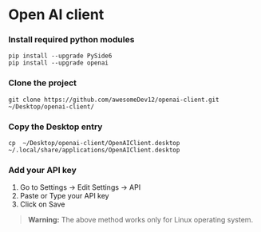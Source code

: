 # Open AI client

### Install required python modules
```
pip install --upgrade PySide6
pip install --upgrade openai
```

### Clone the project
```
git clone https://github.com/awesomeDev12/openai-client.git ~/Desktop/openai-client/
```

### Copy the Desktop entry
```
cp  ~/Desktop/openai-client/OpenAIClient.desktop ~/.local/share/applications/OpenAIClient.desktop
```


### Add your API key

1. Go to Settings -> Edit Settings -> API
2. Paste or Type your API key 
3. Click on Save

> **Warning:** The above method works only for Linux operating system.


<!-- For developers -->

<!-- To run --> 
<!-- ``` -->
<!-- bash launch.sh -->
<!-- ``` -->
<!-- or --> 
<!-- ``` -->
<!-- python main.py -->
<!-- ``` -->
